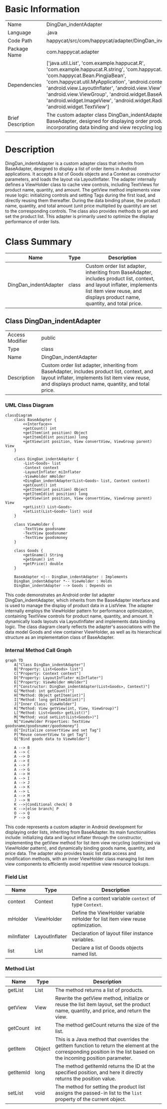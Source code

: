 # Basic Information

|      |      |
|------|------|
| Name | DingDan_indentAdapter |
| Language | .java |
| Code Path | happycat/src/com/happycat/adapter/DingDan_indentAdapter.java |
| Package Name | com.happycat.adapter |
| Dependencies | ['java.util.List', 'com.example.happucat.R', 'com.example.happucat.R.string', 'com.happycat.Bean.Goods', 'com.happycat.Bean.PingjiaBean', 'com.happycat.util.MyApplication', 'android.content.Context', 'android.view.LayoutInflater', 'android.view.View', 'android.view.ViewGroup', 'android.widget.BaseAdapter', 'android.widget.ImageView', 'android.widget.RadioButton', 'android.widget.TextView'] |
| Brief Description | The custom adapter class DingDan_indentAdapter extends BaseAdapter, designed for displaying order product lists, incorporating data binding and view recycling logic. |

# Description

DingDan_indentAdapter is a custom adapter class that inherits from BaseAdapter, designed to display a list of order items in Android applications. It accepts a list of Goods objects and a Context as constructor parameters, and loads the layout via LayoutInflater. The adapter internally defines a ViewHolder class to cache view controls, including TextViews for product name, quantity, and amount. The getView method implements view reuse logic: initializing controls and setting Tags during the first load, and directly reusing them thereafter. During the data binding phase, the product name, quantity, and total amount (unit price multiplied by quantity) are set to the corresponding controls. The class also provides methods to get and set the product list. This adapter is primarily used to optimize the display performance of order lists.

# Class Summary

| Name   | Type  | Description |
|-------|------|-------------|
| DingDan_indentAdapter | class | Custom order list adapter, inheriting from BaseAdapter, includes product list, context, and layout inflater, implements list item view reuse, and displays product name, quantity, and total price. |



## Class DingDan_indentAdapter

|      |      |
|------|------|
| Access Modifier | public |
| Type | class |
| Name | DingDan_indentAdapter |
| Description | Custom order list adapter, inheriting from BaseAdapter, includes product list, context, and layout inflater, implements list item view reuse, and displays product name, quantity, and total price. |


### UML Class Diagram

```mermaid
classDiagram
    class BaseAdapter {
        <<Interface>>
        +getCount() int
        +getItem(int position) Object
        +getItemId(int position) long
        +getView(int position, View convertView, ViewGroup parent) View
    }

    class DingDan_indentAdapter {
        -List~Goods~ list
        -Context context
        -LayoutInflater miInflater
        -ViewHolder mHolder
        +DingDan_indentAdapter(List~Goods~ list, Context context)
        +getCount() int
        +getItem(int position) Object
        +getItemId(int position) long
        +getView(int position, View convertView, ViewGroup parent) View
        +getList() List~Goods~
        +setList(List~Goods~ list) void
    }

    class ViewHolder {
        -TextView goodsname
        -TextView goodsnumer
        -TextView goodsmoney
    }

    class Goods {
        +getGname() String
        +getGnum() int
        +getPrice() double
    }

    BaseAdapter <|-- DingDan_indentAdapter : Implements
    DingDan_indentAdapter *-- ViewHolder : Holds
    DingDan_indentAdapter --> Goods : Depends on
```

This code demonstrates an Android order list adapter DingDan_indentAdapter, which inherits from the BaseAdapter interface and is used to manage the display of product data in a ListView. The adapter internally employs the ViewHolder pattern for performance optimization, containing TextView controls for product name, quantity, and amount. It dynamically loads layouts via LayoutInflater and implements data binding logic. The class diagram clearly reflects the adapter's associations with the data model Goods and view container ViewHolder, as well as its hierarchical structure as an implementation class of BaseAdapter.


### Internal Method Call Graph

```mermaid
graph TD
    A["Class DingDan_indentAdapter"]
    B["Property: List<Goods> list"]
    C["Property: Context context"]
    D["Property: LayoutInflater miInflater"]
    E["Property: ViewHolder mHolder"]
    F["Constructor: DingDan_indentAdapter(List<Goods>, Context)"]
    G["Method: int getCount()"]
    H["Method: Object getItem(int)"]
    I["Method: long getItemId(int)"]
    J["Inner Class: ViewHolder"]
    K["Method: View getView(int, View, ViewGroup)"]
    L["Method: List<Goods> getList()"]
    M["Method: void setList(List<Goods>)"]
    N["ViewHolder Properties: TextView goodsname/goodsnumer/goodsmoney"]
    O["Initialize convertView and set Tag"]
    P["Reuse convertView to get Tag"]
    Q["Bind goods data to ViewHolder"]

    A --> B
    A --> C
    A --> D
    A --> E
    A --> F
    A --> G
    A --> H
    A --> I
    A --> J
    A --> K
    A --> L
    A --> M
    J --> N
    K -->|Conditional check| O
    K -->|else branch| P
    O --> Q
    P --> Q
```

This code represents a custom adapter in Android development for displaying order lists, inheriting from BaseAdapter. Its main functionalities include: initializing data and layout inflater through the constructor, implementing the getView method for list item view recycling (optimized via ViewHolder pattern), and dynamically binding goods name, quantity, and price data. The adapter also provides basic list data access and modification methods, with an inner ViewHolder class managing list item view components to efficiently avoid repetitive view resource lookups.

### Field List

| Name  | Type  | Description |
|-------|-------|------|
| context | Context | Define a context variable `context` of type `Context`. |
| mHolder | ViewHolder | Define the ViewHolder variable mHolder for list item view reuse optimization. |
| miInflater | LayoutInflater | Declaration of layout filler instance variables. |
| list | List<Goods> | Declare a list of Goods objects named list. |

### Method List

| Name  | Type  | Description |
|-------|-------|------|
| getList | List<Goods> | The method returns a list of products. |
| getView | View | Rewrite the getView method, initialize or reuse the list item layout, set the product name, quantity, and price, and return the view. |
| getCount | int | The method getCount returns the size of the list. |
| getItem | Object | This is a Java method that overrides the getItem function to return the element at the corresponding position in the list based on the incoming position parameter. |
| getItemId | long | The method getItemId returns the ID at the specified position, and here it directly returns the position value. |
| setList | void | The method for setting the product list assigns the passed-in list to the `list` property of the current object. |




